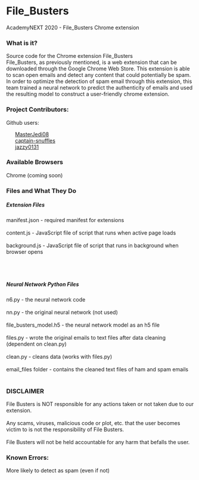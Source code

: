 # File_Busters
AcademyNEXT 2020 - File_Busters Chrome extension

<h3>What is it? </h3>
Source code for the Chrome extension File_Busters
<br>File_Busters, as previously mentioned, is a web extension that can be downloaded through the Google Chrome Web Store. This extension is able to scan open emails and detect any content that could potentially be spam. In order to optimize the detection of spam email through this extension, this team trained a neural network to predict the authenticity of emails and used the resulting model to construct a user-friendly chrome extension.

<h3>Project Contributors: </h3>
Github users: 
<ul style="list-style-type:none;">
  <li><a href ="https://github.com/MasterJedi08">MasterJedi08</a></li>
  <li><a href = "https://github.com/captain-snuffles">captain-snuffles</a></li>
  <li><a href = "https://github.com/jazzy0131">jazzy0131</a></li>
</ul>

<h3>Available Browsers</h3>
Chrome (coming soon)

<h3>Files and What They Do</h3>
  <h5>Extension Files</h5>
  manifest.json - required manifest for extensions<br></br>
  content.js - JavaScript file of script that runs when active page loads<br></br>
  background.js - JavaScript file of script that runs in background when browser opens<br></br>
    <br></br>
  <h5>Neural Network Python Files</h5>
  n6.py - the neural network code<br></br>
  nn.py - the original neural network (not used)<br></br>
  file_busters_model.h5 - the neural network model as an h5 file<br></br>
  files.py - wrote the original emails to text files after data cleaning (dependent on clean.py)<br></br>
  clean.py - cleans data (works with files.py)<br></br>
  email_files folder - contains the cleaned text files of ham and spam emails<br></br>

<h3>DISCLAIMER</h3>
<p>File Busters is NOT responsible for any actions taken or not taken due to our extension.
  <br></br> Any scams, viruses, malicious code or plot, etc. that the user 
becomes victim to is not the responsibility of File Busters. 
<br></br> File Busters will not be held accountable for any harm that befalls the user.</p>

<h3>Known Errors: </h3>
<p>More likely to detect as spam (even if not)</p>
